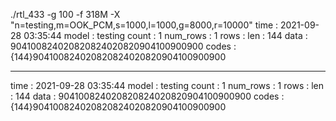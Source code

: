 ./rtl_433 -g 100 -f 318M -X "n=testing,m=OOK_PCM,s=1000,l=1000,g=8000,r=10000"
time      : 2021-09-28 03:35:44
model     : testing      count     : 1             num_rows  : 1
rows      : 
len       : 144          data      : 904100824020820824020820904100900900
codes     : {144}904100824020820824020820904100900900
_ _ _ _ _ _ _ _ _ _ _ _ _ _ _ _ _ _ _ _ _ _ _ _ _ _ _ _ _ _ _ _ _ _ _ _ _ _ _ _ _ _ 
time      : 2021-09-28 03:35:44
model     : testing      count     : 1             num_rows  : 1
rows      : 
len       : 144          data      : 904100824020820824020820904100900900
codes     : {144}904100824020820824020820904100900900

